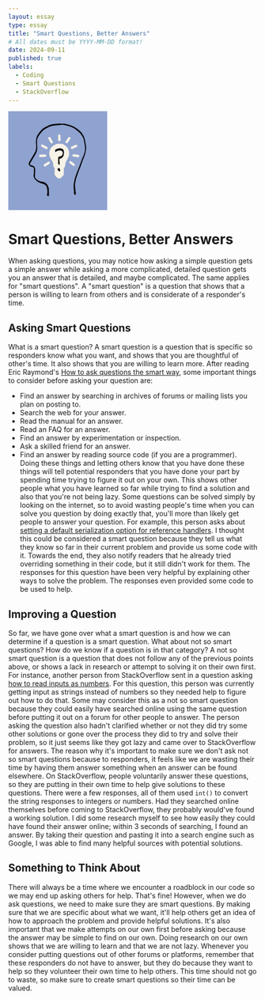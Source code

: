 ```yaml
---
layout: essay
type: essay
title: "Smart Questions, Better Answers"
# All dates must be YYYY-MM-DD format!
date: 2024-09-11
published: true
labels:
  - Coding
  - Smart Questions
  - StackOverflow
---
```


<img width="200px" 
     class="rounded float-start pe-4" 
     src="smart_question_image.png" >

# Smart Questions, Better Answers

When asking questions, you may notice how asking a simple question gets a simple answer while asking a more complicated, detailed question gets you an answer that is detailed, and maybe complicated. The same applies for "smart questions". A "smart question" is a question that shows that a person is willing to learn from others and is considerate of a responder's time. 

## Asking Smart Questions

What is a smart question? A smart question is a question that is specific so responders know what you want, and shows that you are thoughtful of other's time. It also shows that you are willing to learn more. After reading Eric Raymond's [How to ask questions the smart way](http://www.catb.org/esr/faqs/smart-questions.html#intro), some important things to consider before asking your question are:
- Find an answer by searching in archives of forums or mailing lists you plan on posting to.
- Search the web for your answer.
- Read the manual for an answer.
- Read an FAQ for an answer.
- Find an answer by experimentation or inspection.
- Ask a skilled friend for an answer.
- Find an answer by reading source code (if you are a programmer).
Doing these things and letting others know that you have done these things will tell potential responders that you have done your part by spending time trying to figure it out on your own. This shows other people what you have learned so far while trying to find a solution and also that you're not being lazy. Some questions can be solved simply by looking on the internet, so to avoid wasting people's time when you can solve you question by doing exactly that, you'll more than likely get people to answer your question. For example, this person asks about [setting a default serialization option for reference handlers](https://stackoverflow.com/questions/78961469/default-serialization-option-for-reference-handler-while-setting-up-jsonserializ). I thought this could be considered a smart question because they tell us what they know so far in their current problem and provide us some code with it. Towards the end, they also notify readers that he already tried overriding something in their code, but it still didn't work for them. The responses for this question have been very helpful by explaining other ways to solve the problem. The responses even provided some code to be used to help.

## Improving a Question

So far, we have gone over what a smart question is and how we can determine if a question is a smart question. What about not so smart questions? How do we know if a question is in that category? A not so smart question is a question that does not follow any of the previous points above, or shows a lack in research or attempt to solving it on their own first. For instance, another person from StackOverflow sent in a question asking [how to read inputs as numbers](https://stackoverflow.com/questions/20449427/how-can-i-read-inputs-as-numbers). For this question, this person was currently getting input as strings instead of numbers so they needed help to figure out how to do that. Some may consider this as a not so smart question because they could easily have searched online using the same question before putting it out on a forum for other people to answer. The person asking the question also hadn't clarified whether or not they did try some other solutions or gone over the process they did to try and solve their problem, so it just seems like they got lazy and came over to StackOverflow for answers. The reason why it's important to make sure we don't ask not so smart questions because to responders, it feels like we are wasting their time by having them answer something when an answer can be found elsewhere. On StackOverflow, people voluntarily answer these questions, so they are putting in their own time to help give solutions to these questions. There were a few responses, all of them used ```int()``` to convert the string responses to integers or numbers. Had they searched online themselves before coming to StackOverflow, they probably would've found a working solution. I did some research myself to see how easily they could have found their answer online; within 3 seconds of searching, I found an answer. By taking their question and pasting it into a search engine such as Google, I was able to find many helpful sources with potential solutions.

## Something to Think About

There will always be a time where we encounter a roadblock in our code so we may end up asking others for help. That's fine! However, when we do ask questions, we need to make sure they are smart questions. By making sure that we are specific about what we want, it'll help others get an idea of how to approach the problem and provide helpful solutions. It's also important that we make attempts on our own first before asking because the answer may be simple to find on our own. Doing research on our own shows that we are willing to learn and that we are not lazy. Whenever you consider putting questions out of other forums or platforms, remember that these responders do not have to answer, but they do because they want to help so they volunteer their own time to help others. This time should not go to waste, so make sure to create smart questions so their time can be valued.
